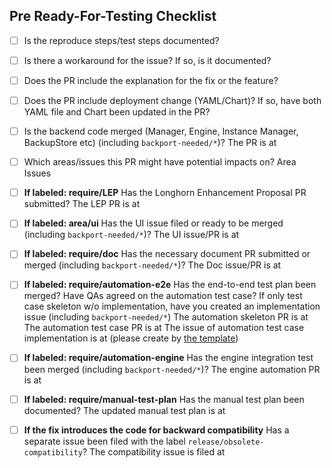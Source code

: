 
## Pre Ready-For-Testing Checklist
* [ ] Is the reproduce steps/test steps documented?

* [ ] Is there a workaround for the issue? If so, is it documented?

* [ ] Does the PR include the explanation for the fix or the feature?

* [ ] Does the PR include deployment change (YAML/Chart)? If so, have both YAML file and Chart been updated in the PR?

* [ ] Is the backend code merged (Manager, Engine, Instance Manager, BackupStore etc) (including `backport-needed/*`)?
The PR is at

* [ ] Which areas/issues this PR might have potential impacts on?
Area
Issues

* [ ] **If labeled: require/LEP** Has the Longhorn Enhancement Proposal PR submitted?
The LEP PR is at

* [ ] **If labeled: area/ui** Has the UI issue filed or ready to be merged (including `backport-needed/*`)?
The UI issue/PR is at

* [ ] **If labeled: require/doc** Has the necessary document PR submitted or merged (including `backport-needed/*`)?
The Doc issue/PR is at

* [ ] **If labeled: require/automation-e2e** Has the end-to-end test plan been merged? Have QAs agreed on the automation test case? If only test case skeleton w/o implementation, have you created an implementation issue (including `backport-needed/*`)
The automation skeleton PR is at
The automation test case PR is at 
The issue of automation test case implementation is at (please create by [the template](https://github.com/longhorn/longhorn/issues/new?assignees=&labels=area%2Ftest&template=test.md&title=%5BTEST%5D))

* [ ] **If labeled: require/automation-engine** Has the engine integration test been merged (including `backport-needed/*`)?
The engine automation PR is at

* [ ] **If labeled: require/manual-test-plan** Has the manual test plan been documented?
The updated manual test plan is at

* [ ] **If the fix introduces the code for backward compatibility** Has a separate issue been filed with the label `release/obsolete-compatibility`?
The compatibility issue is filed at
